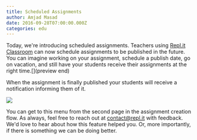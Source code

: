 ```yaml
---
title: Scheduled Assignments
author: Amjad Masad
date: 2016-09-28T07:00:00.000Z
categories: edu
---
```


Today, we're introducing scheduled assignments. Teachers using [Repl.it
Classroom](/classrooms) can now schedule
assignments to be published in the future. You can imagine working on your
assignment, schedule a publish date, go on vacation, and still have your
students receive their assignments at the right time.[](preview end)

When the assignment is finally published your students will receive a
notification informing them of it.

![](/public/images/blog/scheduled_assignment.png)

You can get to this menu from the second page in the assignment creation flow. As
always, feel free to reach out at <a href="mailto:contact@repl.it">contact@repl.it</a>
with feedback. We'd love to hear about how this feature helped you. Or,
more importantly, if there is something we can be doing better.